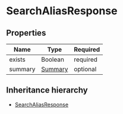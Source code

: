 

# SearchAliasResponse

## Properties

Name | Type | Required
-------- | -------- | --------
exists | Boolean | required
summary | [Summary](Summary.md) | optional




## Inheritance hierarchy


* [SearchAliasResponse](SearchAliasResponse.md)
